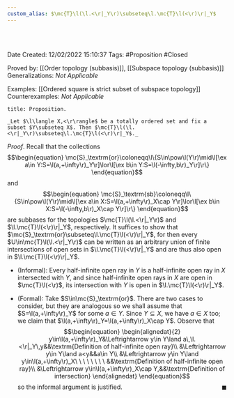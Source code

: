```yaml
---
custom_alias: $\mc{T}\l(\l.<\r|_Y\r)\subseteq\l.\mc{T}\l(<\r)\r|_Y$
---
```


<br />
<br />

Date Created: 12/02/2022 15:10:37
Tags: #Proposition #Closed 

Proved by: [[Order topology (subbasis)]], [[Subspace topology (subbasis)]]
Generalizations: _Not Applicable_

Examples: [[Ordered square is strict subset of subspace topology]]
Counterexamples: _Not Applicable_

``` ad-Proposition
title: Proposition.

_Let $\l\langle X,<\r\rangle$ be a totally ordered set and fix a subset $Y\subseteq X$. Then $\mc{T}\l(\l.<\r|_Y\r)\subseteq\l.\mc{T}\l(<\r)\r|_Y$._

```

_Proof_. Recall that the collections
$$\begin{equation}
    \mc{S}_\textrm{or}\coloneqq\l\{S\in\pow\l(Y\r)\mid\l[\ex a\in Y:S=\l(a,+\infty\r)_Y\r]\lor\l[\ex b\in Y:S=\l(-\infty,b\r)_Y\r]\r\}
\end{equation}$$
and
$$\begin{equation}
    \mc{S}_\textrm{sb}\coloneqq\l\{S\in\pow\l(Y\r)\mid\l[\ex a\in X:S=\l(a,+\infty\r)_X\cap Y\r]\lor\l[\ex b\in X:S=\l(-\infty,b\r)_X\cap Y\r]\r\}
\end{equation}$$
are subbases for the topologies $\mc{T}\l(\l.<\r|_Y\r)$ and $\l.\mc{T}\l(<\r)\r|_Y$, respectively. It suffices to show that $\mc{S}_\textrm{or}\subseteq\l.\mc{T}\l(<\r)\r|_Y$, for then every $U\in\mc{T}\l(\l.<\r|_Y\r)$ can be written as an arbitrary union of finite intersections of open sets in $\l.\mc{T}\l(<\r)\r|_Y$ and are thus also open in $\l.\mc{T}\l(<\r)\r|_Y$.
* (Informal): Every half-infinite open ray in $Y$ is a half-infinite open ray in $X$ intersected with $Y$, and since half-infinite open rays in $X$ are open in $\mc{T}\l(<\r)$, its intersection with $Y$ is open in $\l.\mc{T}\l(<\r)\r|_Y$.

* (Formal): Take $S\in\mc{S}_\textrm{or}$. There are two cases to consider, but they are analogous so we shall assume that $S=\l(a,+\infty\r)_Y$ for some $a\in Y$. Since $Y\subseteq X$, we have $a\in X$ too; we claim that $\l(a,+\infty\r)_Y=\l(a,+\infty\r)_X\cap Y$. Observe that
$$\begin{equation}
    \begin{alignedat}{2}
        y\in\l(a,+\infty\r)_Y&\Leftrightarrow y\in Y\land a\,\l.<\r|_Y\,y&&\textrm{Definition of half-infinite open ray}\\
        &\Leftrightarrow y\in Y\land a<y&&a\in Y\\
        &\Leftrightarrow y\in Y\land y\in\l(a,+\infty\r)_X\ \ \ \ \ \ \ \ &&\textrm{Definition of half-infinite open ray}\\
        &\Leftrightarrow y\in\l(a,+\infty\r)_X\cap Y,&&\textrm{Definition of intersection}
    \end{alignedat}
\end{equation}$$
so the informal argument is justified.<span style="float:right;">$\blacksquare$</span>
